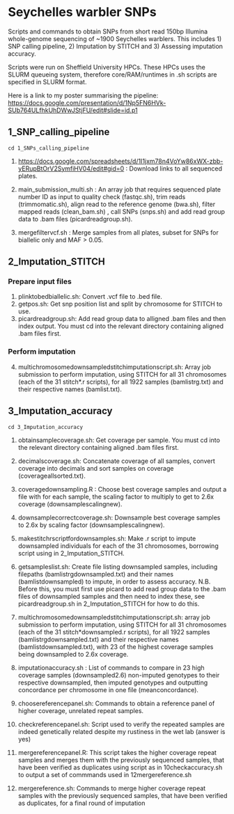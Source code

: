 # Seychelles warbler SNPs

Scripts and commands to obtain SNPs from short read 150bp Illumina whole-genome sequencing of ~1900 Seychelles warblers. This includes 1) SNP calling pipeline, 2) Imputation by STITCH and 3) Assessing imputation accuracy.

Scripts were run on Sheffield University HPCs. These HPCs uses the SLURM queueing system, therefore core/RAM/runtimes in .sh scripts are specified in SLURM format. 

Here is a link to my poster summarising the pipeline: https://docs.google.com/presentation/d/1Np5FN6HVk-SUb764ULfhkUhDWwJStjFU/edit#slide=id.p1

## 1_SNP_calling_pipeline
`cd 1_SNPs_calling_pipeline`

1. https://docs.google.com/spreadsheets/d/1I1jxm78n4VoYw86xWX-zbb-yERupBtOrV2SymfiHV04/edit#gid=0 : Download links to all sequenced plates.

2. main_submission_multi.sh : An array job that requires sequenced plate number ID as input to quality check (fastqc.sh), trim reads (trimmomatic.sh), align read to the reference genome (bwa.sh), filter mapped reads (clean_bam.sh) , call SNPs (snps.sh) and add read group data to .bam files (picardreadgroup.sh).

3. mergefiltervcf.sh : Merge samples from all plates, subset for SNPs for biallelic only and MAF > 0.05.


## 2_Imputation_STITCH

### Prepare input files
1. plinktobedbiallelic.sh: Convert .vcf file to .bed file.
2. getpos.sh: Get snp position list and split by chromosome for STITCH to use.
3. picardreadgroup.sh: Add read group data to alligned .bam files and then index output. You must cd into the relevant directory containing aligned .bam files first.

### Perform imputation
4. multichromosomedownsampledstitchimputationscript.sh: Array job submission to perform imputation, using STITCH for all 31 chromosomes (each of the 31 stitch*.r scripts),  for all 1922 samples (bamlistrg.txt) and their respective names (bamlist.txt).

## 3_Imputation_accuracy
`cd 3_Imputation_accuracy`

1. obtainsamplecoverage.sh: Get coverage per sample. You must cd into the relevant directory containing aligned .bam files first.

2. decimalscoverage.sh: Concatenate coverage of all samples, convert coverage into decimals and sort samples on coverage (coverageallsorted.txt).

3. coveragedownsampling.R : Choose best coverage samples and output a file with  for each sample, the scaling factor to multiply to get to 2.6x coverage (downsamplescalingnew).

4. downsamplecorrectcoverage.sh: Downsample best coverage samples to 2.6x by scaling factor  (downsamplescalingnew).

5. makestitchrscriptfordownsamples.sh: Make .r script  to impute downsampled individuals for each of the 31 chromosomes, borrowing script using in 2_Imputation_STITCH.

6. getsampleslist.sh: Create file listing downsampled samples, including filepaths (bamlistrgdownsampled.txt) and their names (bamlistdownsampled) to impute, in order to assess accuracy. N.B. Before this, you must first use picard to add read group data to the .bam files of downsampled samples and then need to index these, see picardreadgroup.sh in 2_Imputation_STITCH for how to do this.

7. multichromosomedownsampledstitchimputationscript.sh: array job submission to perform imputation, using STITCH for all 31 chromosomes (each of the 31 stitch*downsampled.r scripts),  for all 1922 samples (bamlistrgdownsampled.txt) and their respective names (bamlistdownsampled.txt), with 23 of the highest coverage samples being downsampled to 2.6x coverage.

8. imputationaccuracy.sh : List of commands to compare in 23 high coverage samples (downsampled2.6) non-imputed genotypes to their respective downsampled, then imputed genotypes and outputting concordance per chromosome in one file (meanconcordance).

9.  choosereferencepanel.sh: Commands to obtain a reference panel of higher coverage, unrelated repeat samples.

10.  checkreferencepanel.sh: Script used to verify the repeated samples are indeed genetically related despite my rustiness in the wet lab (answer is yes)

11.  mergereferencepanel.R: This script takes the higher coverage repeat samples and merges them with the previously sequenced samples, that have been verified as duplicates using script as in 10checkaccuracy.sh to output a set of commmands used in 12mergereference.sh

12.   mergereference.sh: Commands to merge  higher coverage repeat samples with the previously sequenced samples, that have been verified as duplicates, for a final round of imputation

